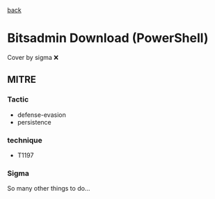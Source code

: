 [back](../index.md)
# Bitsadmin Download (PowerShell)
Cover by sigma :x: 

## MITRE
### Tactic
  - defense-evasion
  - persistence

### technique
  - T1197

### Sigma

 So many other things to do...